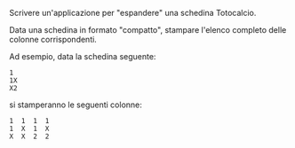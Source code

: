 Scrivere un'applicazione per "espandere" una schedina Totocalcio.

Data una schedina in formato "compatto", stampare l'elenco completo delle colonne corrispondenti.

Ad esempio, data la schedina seguente:

```
1
1X
X2
```

si stamperanno le seguenti colonne:

```
1  1  1  1
1  X  1  X
X  X  2  2
```
 